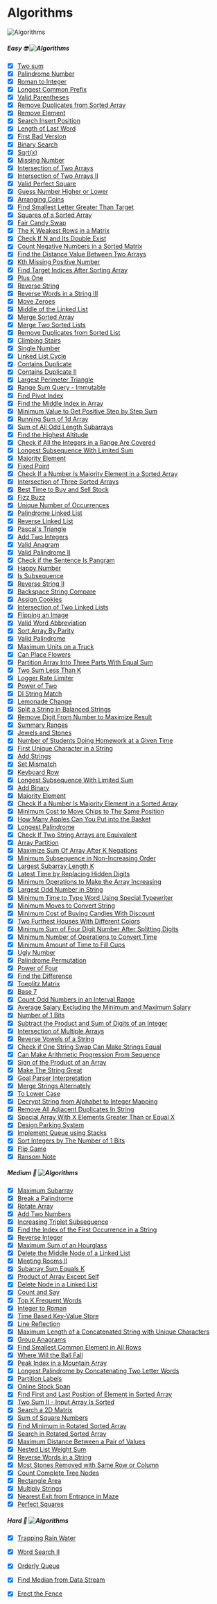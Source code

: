 # Algorithms
![Algorithms](https://img.shields.io/badge/Problems-181_Complete-orange.svg) 

##### Easy 🤓  ![Algorithms](https://img.shields.io/badge/Problems-138_Complete-darkgreen.svg) 
- [x] [Two sum](Easy/TwoSum.swift)
- [x] [Palindrome Number](Easy/Palindrome-Number.swift) 
- [x] [Roman to Integer](Easy/Roman-to-Integer.swift) 
- [x] [Longest Common Prefix](Easy/Longest-Common-Prefix.swift)
- [x] [Valid Parentheses](Easy/Valid-Parentheses.swift)
- [x] [Remove Duplicates from Sorted Array](Easy/Remove-Duplicates-from-Sorted-Array.swift)
- [x] [Remove Element](Easy/Remove-Element.swift)
- [x] [Search Insert Position](Easy/Search-Insert-Position.swift)
- [x] [Length of Last Word](Easy/Length-of-Last-Word.swift)
- [x] [First Bad Version](Easy/First-Bad-Version.swift)
- [x] [Binary Search](Easy/Binary-Search.swift)
- [x] [Sqrt(x)](Easy/Sqrt(x).swift)
- [x] [Missing Number](Easy/Missing-Number.swift)
- [x] [Intersection of Two Arrays](Easy/Intersection-of-Two-Arrays.swift)
- [x] [Intersection of Two Arrays II](Easy/Intersection-of-Two-Arrays-II.swift)
- [x] [Valid Perfect Square](Easy/Valid-Perfect-Square.swift)
- [x] [Guess Number Higher or Lower](Easy/Guess-Number-Higher-or-Lower.swift)
- [x] [Arranging Coins](Easy/Arranging-Coins.swift)
- [x] [Find Smallest Letter Greater Than Target](Easy/Find-Smallest-Letter-Greater-Than-Target.swift)
- [x] [Squares of a Sorted Array](Easy/Squares-of-a-Sorted-Array.swift)
- [x] [Fair Candy Swap](Easy/Fair-Candy-Swap.swift)
- [x] [The K Weakest Rows in a Matrix](Easy/The-K-Weakest-Rows-in-a-Matrix.swift)
- [x] [Check If N and Its Double Exist](Easy/Check-If-N-and-Its-Double-Exist.swift)
- [x] [Count Negative Numbers in a Sorted Matrix](Easy/Count-Negative-Numbers-in-a-Sorted-Matrix.swift)
- [x] [Find the Distance Value Between Two Arrays](Easy/Find-the-Distance-Value-Between-Two-Arrays.swift)
- [x] [Kth Missing Positive Number](Easy/Kth-Missing-Positive-Number.swift)
- [x] [Find Target Indices After Sorting Array](Easy/Find-Target-Indices-After-Sorting-Array.swift)
- [x] [Plus One](Easy/Plus-One.swift)
- [x] [Reverse String](Easy/Reverse-String.swift)
- [x] [Reverse Words in a String III](Easy/Reverse-Words-in-a-String-III.swift)
- [x] [Move Zeroes](Easy/Move-Zeroes.swift)
- [x] [Middle of the Linked List](Easy/Middle-of-the-Linked-List.swift)
- [x] [Merge Sorted Array](Easy/Merge-Sorted-Array.swift)
- [x] [Merge Two Sorted Lists](Easy/Merge-Two-Sorted-Lists.swift)
- [x] [Remove Duplicates from Sorted List](Easy/Remove-Duplicates-from-Sorted-List.swift)
- [x] [Climbing Stairs](Easy/Climbing-Stairs.swift)
- [x] [Single Number](Easy/Single-Number.swift)
- [x] [Linked List Cycle](Easy/Linked-List-Cycle.swift)
- [x] [Contains Duplicate](Easy/Contains-Duplicate.swift)
- [x] [Contains Duplicate II](Easy/Contains-Duplicate-II.swift)
- [x] [Largest Perimeter Triangle](Easy/Largest-Perimeter-Triangle.swift)
- [x] [Range Sum Query - Immutable](Easy/Range-Sum-Query-Immutable.swift)
- [x] [Find Pivot Index](Easy/Find-Pivot-Index.swift)
- [x] [Find the Middle Index in Array](Easy/Find-the-Middle-Index-in-Array.swift)
- [x] [Minimum Value to Get Positive Step by Step Sum](Easy/Minimum-Value-to-Get-Positive-Step-by-Step-Sum.swift)
- [x] [Running Sum of 1d Array](Easy/Running-Sum-of-1d-Array.swift)
- [x] [Sum of All Odd Length Subarrays](Easy/Sum-of-All-Odd-Length-Subarrays.swift)
- [x] [Find the Highest Altitude](Easy/Find-the-Highest-Altitude.swift)
- [x] [Check if All the Integers in a Range Are Covered](Easy/Check-if-All-the-Integers-in-a-Range-Are-Covered.swift)
- [x] [Longest Subsequence With Limited Sum](Easy/Longest-Subsequence-With-Limited-Sum.swift)
- [x] [Majority Element](Easy/Majority-Element.swift)
- [x] [Fixed Point](Easy/Fixed-Point.swift)
- [x] [Check If a Number Is Majority Element in a Sorted Array](Easy/Check-If-a-Number-Is-Majority-Element-in-a-Sorted-Array.swift)
- [x] [Intersection of Three Sorted Arrays](Easy/Intersection-of-Three-Sorted-Arrays.swift)
- [x] [Best Time to Buy and Sell Stock](Easy/Best-Time-to-Buy-and-Sell-Stock.swift)
- [x] [Fizz Buzz](Easy/Fizz-Buzz.swift)
- [x] [Unique Number of Occurrences](Easy/Unique-Number-of-Occurrences.swift)
- [x] [Palindrome Linked List](Easy/Palindrome-Linked-List.swift)
- [x] [Reverse Linked List](Easy/Reverse-Linked-List.swift)
- [x] [Pascal's Triangle](Easy/Pascal's-Triangle.swift)
- [x] [Add Two Integers](Easy/Add-Two-Integers.swift)
- [x] [Valid Anagram](Easy/Valid-Anagram.swift)
- [x] [Valid Palindrome II](Easy/Valid-Palindrome-II.swift)
- [x] [Check if the Sentence Is Pangram](Easy/Check-if-the-Sentence-Is-Pangram.swift)
- [x] [Happy Number](Easy/Happy-Number.swift)
- [x] [Is Subsequence](Easy/Is-Subsequence.swift)
- [x] [Reverse String II](Easy/Reverse-String-II.swift)
- [x] [Backspace String Compare](Easy/Backspace-String-Compare.swift)
- [x] [Assign Cookies](Easy/Assign-Cookies.swift)
- [x] [Intersection of Two Linked Lists](Easy/Intersection-of-Two-Linked-Lists.swift)
- [x] [Flipping an Image](Easy/Flipping-an-Image.swift)
- [x] [Valid Word Abbreviation](Easy/Valid-Word-Abbreviation.swift)
- [x] [Sort Array By Parity](Easy/Sort-Array-By-Parity.swift)
- [x] [Valid Palindrome](Easy/Valid-Palindrome.swift)
- [x] [Maximum Units on a Truck](Easy/Maximum-Units-on-a-Truck.swift)
- [x] [Can Place Flowers](Easy/Can-Place-Flowers.swift)
- [x] [Partition Array Into Three Parts With Equal Sum](Easy/Partition-Array-Into-Three-Parts-With-Equal-Sum.swift)
- [x] [Two Sum Less Than K](Easy/Two-Sum-Less-Than-K.swift)
- [x] [Logger Rate Limiter](Easy/Logger-Rate-Limiter.swift)
- [x] [Power of Two](Easy/Power-of-Two.swift)
- [x] [DI String Match](Easy/DI-String-Match.swift)
- [x] [Lemonade Change](Easy/Lemonade-Change.swift)
- [x] [Split a String in Balanced Strings](Easy/Split-a-String-in-Balanced-Strings.swift)
- [x] [Remove Digit From Number to Maximize Result](Easy/Remove-Digit-From-Number-to-Maximize-Result.swift)
- [x] [Summary Ranges](Easy/Summary-Ranges.swift)
- [x] [Jewels and Stones](Easy/Jewels-and-Stones.swift)
- [x] [Number of Students Doing Homework at a Given Time](Easy/Number-of-Students-Doing-Homework-at-a-Given-Time.swift)
- [x] [First Unique Character in a String](Easy/First-Unique-Character-in-a-String.swift)
- [x] [Add Strings](Easy/Add-Strings.swift)
- [x] [Set Mismatch](Easy/Set-Mismatch.swift)
- [x] [Keyboard Row](Easy/Keyboard-Row.swift)
- [x] [Longest Subsequence With Limited Sum](Easy/Longest-Subsequence-With-Limited-Sum.swift)
- [x] [Add Binary](Easy/Add-Binary.swift)
- [x] [Majority Element](Easy/Majority-Element.swift)
- [x] [Check If a Number Is Majority Element in a Sorted Array](Easy/Check-If-a-Number-Is-Majority-Element-in-a-Sorted-Array.swift)
- [x] [Minimum Cost to Move Chips to The Same Position](Easy/Minimum-Cost-to-Move-Chips-to-The-Same-Position.swift)
- [x] [How Many Apples Can You Put into the Basket](Easy/How-Many-Apples-Can-You-Put-into-the-Basket.swift)
- [x] [Longest Palindrome](Easy/Longest-Palindrome.swift)
- [x] [Check If Two String Arrays are Equivalent](Easy/Check-If-Two-String-Arrays-are-Equivalent.swift)
- [x] [Array Partition](Easy/Array-Partition.swift)
- [x] [Maximize Sum Of Array After K Negations](Easy/Maximize-Sum-Of-Array-After-K-Negations.swift)
- [x] [Minimum Subsequence in Non-Increasing Order](Easy/Minimum-Subsequence-in-Non-Increasing-Order.swift)
- [x] [Largest Subarray Length K](Easy/Largest-Subarray-Length-K.swift)
- [x] [Latest Time by Replacing Hidden Digits](Easy/Latest-Time-by-Replacing-Hidden-Digits.swift)
- [x] [Minimum Operations to Make the Array Increasing](Easy/Minimum-Operations-to-Make-the-Array-Increasing.swift)
- [x] [Largest Odd Number in String](Easy/Largest-Odd-Number-in-String.swift)
- [x] [Minimum Time to Type Word Using Special Typewriter](Easy/Minimum-Time-to-Type-Word-Using-Special-Typewriter.swift)
- [x] [Minimum Moves to Convert String](Easy/Minimum-Moves-to-Convert-String.swift)
- [x] [Minimum Cost of Buying Candies With Discount](Easy/Minimum-Cost-of-Buying-Candies-With-Discount.swift)
- [x] [Two Furthest Houses With Different Colors](Easy/Two-Furthest-Houses-With-Different-Colors.swift)
- [x] [Minimum Sum of Four Digit Number After Splitting Digits](Easy/Minimum-Sum-of-Four-Digit-Number-After-Splitting-Digits.swift)
- [x] [Minimum Number of Operations to Convert Time](Easy/Minimum-Number-of-Operations-to-Convert-Time.swift)
- [x] [Minimum Amount of Time to Fill Cups](Easy/Minimum-Amount-of-Time-to-Fill-Cups.swift)
- [x] [Ugly Number](Easy/Ugly-Number.swift)
- [x] [Palindrome Permutation](Easy/Palindrome-Permutation.swift)
- [x] [Power of Four](Easy/Power-of-Four.swift)
- [x] [Find the Difference](Easy/Find-the-Difference.swift)
- [x] [Toeplitz Matrix](Easy/Toeplitz-Matrix.swift)
- [x] [Base 7](Easy/Base-7.swift)
- [x] [Count Odd Numbers in an Interval Range](Easy/Count-Odd-Numbers-in-an-Interval-Range.swift)
- [x] [Average Salary Excluding the Minimum and Maximum Salary](Easy/Average-Salary-Excluding-the-Minimum-and-Maximum-Salary.swift)
- [x] [Number of 1 Bits](Easy/Number-of-1-Bits.swift)
- [x] [Subtract the Product and Sum of Digits of an Integer](Easy/Subtract-the-Product-and-Sum-of-Digits-of-an-Integer.swift)
- [x] [Intersection of Multiple Arrays](Easy/Intersection-of-Multiple-Arrays.swift)
- [x] [Reverse Vowels of a String](Easy/Reverse-Vowels-of-a-String.swift)
- [x] [Check if One String Swap Can Make Strings Equal](Easy/Check-if-One-String-Swap-Can-Make-Strings-Equal.swift)
- [x] [Can Make Arithmetic Progression From Sequence](Easy/Can-Make-Arithmetic-Progression-From-Sequence.swift)
- [x] [Sign of the Product of an Array](Easy/Sign-of-the-Product-of-an-Array.swift)
- [x] [Make The String Great](Easy/Make-The-String-Great.swift)
- [x] [Goal Parser Interpretation](Easy/Goal-Parser-Interpretation.swift)
- [x] [Merge Strings Alternately](Easy/Merge-Strings-Alternately.swift)
- [x] [To Lower Case](Easy/To-Lower-Case.swift)
- [x] [Decrypt String from Alphabet to Integer Mapping](Easy/Decrypt-String-from-Alphabet-to-Integer-Mapping.swift)
- [x] [Remove All Adjacent Duplicates In String](Easy/Remove-All-Adjacent-Duplicates-In-String.swift)
- [x] [Special Array With X Elements Greater Than or Equal X](Easy/Special-Array-With-X-Elements-Greater-Than-or-Equal-X.swift)
- [x] [Design Parking System](Easy/Design-Parking-System.swift)
- [x] [Implement Queue using Stacks](Easy/Implement-Queue-using-Stacks.swift)
- [x] [Sort Integers by The Number of 1 Bits](Easy/Sort-Integers-by-The-Number-of-1-Bits.swift)
- [x] [Flip Game](Easy/Flip-Game.swift)
- [x] [Ransom Note](Easy/Ransom-Note.swift)

##### Medium 🤔  ![Algorithms](https://img.shields.io/badge/Problems-39_Complete-darkgreen.svg) 
- [x] [Maximum Subarray](Medium/Maximum-Subarray.swift)
- [x] [Break a Palindrome](Medium/Break-a-Palindrome.swift)
- [x] [Rotate Array](Medium/Rotate-Array.swift)
- [x] [Add Two Numbers](Medium/Add-Two-Numbers.swift)
- [x] [Increasing Triplet Subsequence](Medium/Increasing-Triplet-Subsequence.swift)
- [x] [Find the Index of the First Occurrence in a String](Medium/Find-the-Index-of-the-First-Occurrence-in-a-String.swift)
- [x] [Reverse Integer](Medium/Reverse-Integer.swift)
- [x] [Maximum Sum of an Hourglass](Medium/Maximum-Sum-of-an-Hourglass.swift)
- [x] [Delete the Middle Node of a Linked List](Medium/Delete-the-Middle-Node-of-a-Linked-List.swift)
- [x] [Meeting Rooms II](Medium/Meeting-Rooms-II.swift)
- [x] [Subarray Sum Equals K](Medium/Subarray-Sum-Equals-K.swift)
- [x] [Product of Array Except Self](Medium/Product-of-Array-Except-Self.swift)
- [x] [Delete Node in a Linked List](Medium/Delete-Node-in-a-Linked-List.swift)
- [x] [Count and Say](Medium/Count-and-Say.swift)
- [x] [Top K Frequent Words](Medium/Top-K-Frequent-Words.swift)
- [x] [Integer to Roman](Medium/Integer-to-Roman.swift)
- [x] [Time Based Key-Value Store](Medium/Time-Based-Key-Value-Store.swift)
- [x] [Line Reflection](Medium/Line-Reflection.swift)
- [x] [Maximum Length of a Concatenated String with Unique Characters](Medium/Maximum-Length-of-a-Concatenated-String-with-Unique-Characters.swift)
- [x] [Group Anagrams](Medium/Group-Anagrams.swift)
- [x] [Find Smallest Common Element in All Rows](Medium/Find-Smallest-Common-Element-in-All-Rows.swift)
- [x] [Where Will the Ball Fall](Medium/Where-Will-the-Ball-Fall.swift)
- [x] [Peak Index in a Mountain Array](Medium/Peak-Index-in-a-Mountain-Array.swift)
- [x] [Longest Palindrome by Concatenating Two Letter Words](Medium/Longest-Palindrome-by-Concatenating-Two-Letter-Words.swift)
- [x] [Partition Labels](Medium/Partition-Labels.swift)
- [x] [Online Stock Span](Medium/Online-Stock-Span.swift)
- [x] [Find First and Last Position of Element in Sorted Array](Medium/Find-First-and-Last-Position-of-Element-in-Sorted-Array.swift)
- [x] [Two Sum II - Input Array Is Sorted](Medium/Two-Sum-II-Input-Array-Is-Sorted.swift)
- [x] [Search a 2D Matrix](Medium/Search-a-2D-Matrix.swift)
- [x] [Sum of Square Numbers](Medium/Sum-of-Square-Numbers.swift)
- [x] [Find Minimum in Rotated Sorted Array](Medium/Find-Minimum-in-Rotated-Sorted-Array.swift)
- [x] [Search in Rotated Sorted Array](Medium/Search-in-Rotated-Sorted-Array.swift)
- [x] [Maximum Distance Between a Pair of Values](Medium/Maximum-Distance-Between-a-Pair-of-Values.swift)
- [x] [Nested List Weight Sum](Medium/Nested-List-Weight-Sum.swift)
- [x] [Reverse Words in a String](Medium/Reverse-Words-in-a-String.swift)
- [x] [Most Stones Removed with Same Row or Column](Medium/Most-Stones-Removed-with-Same-Row-or-Column.swift)
- [x] [Count Complete Tree Nodes](Medium/Count-Complete-Tree-Nodes.swift)
- [x] [Rectangle Area](Medium/Rectangle-Area.swift)
- [x] [Multiply Strings](Medium/Multiply-Strings.swift)
- [x] [Nearest Exit from Entrance in Maze](Medium/Nearest-Exit-from-Entrance-in-Maze.swift)
- [x] [Perfect Squares](Medium/Perfect-Squares.swift)

##### Hard 🥺  ![Algorithms](https://img.shields.io/badge/Problems-5_Complete-darkgreen.svg) 
- [x] [Trapping Rain Water](Hard/Trapping-Rain-Water.swift)
- [x] [Word Search II](Hard/Word-Search-II.swift)
- [x] [Orderly Queue](Hard/Orderly-Queue.swift)
- [x] [Find Median from Data Stream](Hard/Find-Median-from-Data-Stream.swift)
- [x] [Erect the Fence](Hard/Erect-the-Fence.swift)

